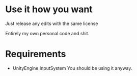 # Use it how you want
Just release any edits with the same license

Entirely my own personal code and shit.

# Requirements
* UnityEngine.InputSystem
You should be using it anyway.
